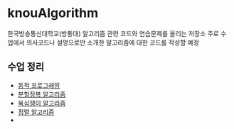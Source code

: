 # knouAlgorithm
한국방송통신대학교(방통대) 알고리즘 관련 코드와 연습문제를 올리는 저장소
주로 수업에서 의사코드나 설명으로만 소개한 알고리즘에 대한 코드를 작성할 예정

## 수업 정리

- [동적 프로그래밍](https://doobudubu.tistory.com/254)
- [분할정복 알고리즘](https://doobudubu.tistory.com/255)
- [욕심쟁이 알고리즘](https://doobudubu.tistory.com/272)
- [정렬 알고리즘](https://doobudubu.tistory.com/273)
- 
